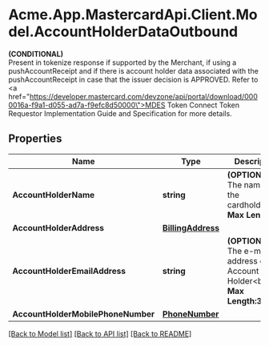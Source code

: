 # Acme.App.MastercardApi.Client.Model.AccountHolderDataOutbound
__(CONDITIONAL)__<br> Present in tokenize response if supported by the Merchant, if using a pushAccountReceipt and if there is account holder data associated with the pushAccountReceipt in case that the issuer decision is APPROVED. Refer to <a href=\"https://developer.mastercard.com/devzone/api/portal/download/0000016a-f9a1-d055-ad7a-f9efc8d50000\">MDES Token Connect Token Requestor Implementation Guide and Specification </a> for more details. </br> 
## Properties

Name | Type | Description | Notes
------------ | ------------- | ------------- | -------------
**AccountHolderName** | **string** | __(OPTIONAL)__ The name of the cardholder&lt;br&gt; __Max Length:27__  | [optional] 
**AccountHolderAddress** | [**BillingAddress**](BillingAddress.md) |  | [optional] 
**AccountHolderEmailAddress** | **string** | __(OPTIONAL)__ The e-mail address of the Account Holder&lt;br&gt; __Max Length:320__  | [optional] 
**AccountHolderMobilePhoneNumber** | [**PhoneNumber**](PhoneNumber.md) |  | [optional] 

[[Back to Model list]](../README.md#documentation-for-models) [[Back to API list]](../README.md#documentation-for-api-endpoints) [[Back to README]](../README.md)

